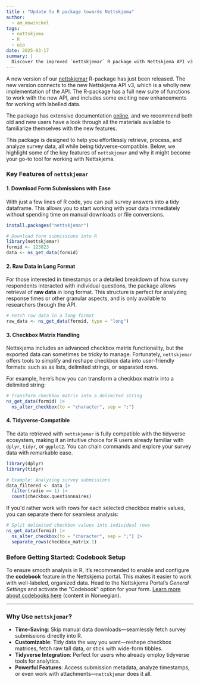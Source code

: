 ```yaml
---
title : "Update to R package towards Nettskjema" 
author: 
  - am_mowinckel 
tags: 
  - nettskjema
  - R
  - uio
date: 2025-03-17
summary: |
  Discover the improved `nettskjemar` R package with Nettskjema API v3 integration, enhanced functions, and tidyverse compatibility.
---
```


A new version of our [nettskjemar](/nettskjemar) R-package has just been released.
The new version connects to the new Nettskjema API v3, which is a wholly new implementation of the API.
The R-package has a full new suite of functions to work with the new API, and includes some exciting new enhancements for working with labelled data. 

The package has extensive documentation [online](/nettskjemar), and we recommend both old and new users have a look through all the materials available to familiarize themselves with the new features. 

This package is designed to help you effortlessly retrieve, process, and analyze survey data, all while being tidyverse-compatible. 
Below, we highlight some of the key features of `nettskjemar` and why it might become your go-to tool for working with Nettskjema.

### Key Features of `nettskjemar`

#### **1. Download Form Submissions with Ease**
With just a few lines of R code, you can pull survey answers into a tidy dataframe. 
This allows you to start working with your data immediately without spending time on manual downloads or file conversions.

```r
install.packages("nettskjemar")

# Download form submissions into R
library(nettskjemar)
formid <- 123823
data <- ns_get_data(formid)
```

#### **2. Raw Data in Long Format**
For those interested in timestamps or a detailed breakdown of how survey respondents interacted with individual questions, the package allows retrieval of **raw data** in long format. 
This structure is perfect for analyzing response times or other granular aspects, and is only available to researchers through the API.

```r
# Fetch raw data in a long format
raw_data <- ns_get_data(formid, type = "long")
```

#### **3. Checkbox Matrix Handling**
Nettskjema includes an advanced checkbox matrix functionality, but the exported data can sometimes be tricky to manage. 
Fortunately, `nettskjemar` offers tools to simplify and reshape checkbox data into user-friendly formats: such as as lists, delimited strings, or separated rows.

For example, here’s how you can transform a checkbox matrix into a delimited string:

```r
# Transform checkbox matrix into a delimited string
ns_get_data(formid) |>
  ns_alter_checkbox(to = "character", sep = ";")
```

#### **4. Tidyverse-Compatible**
The data retrieved with `nettskjemar` is fully compatible with the tidyverse ecosystem, making it an intuitive choice for R users already familiar with `dplyr`, `tidyr`, or `ggplot2`. 
You can chain commands and explore your survey data with remarkable ease.

```r
library(dplyr)
library(tidyr)

# Example: Analyzing survey submissions
data_filtered <- data |>
  filter(radio == 1) |>
  count(checkbox.questionnaires)
```

If you'd rather work with rows for each selected checkbox matrix values, you can separate them for seamless analysis:

```r
# Split delimited checkbox values into individual rows
ns_get_data(formid) |>
  ns_alter_checkbox(to = "character", sep = ";") |>
  separate_rows(checkbox_matrix.1)
```

### **Before Getting Started: Codebook Setup**
To ensure smooth analysis in R, it’s recommended to enable and configure the **codebook** feature in the Nettskjema portal. 
This makes it easier to work with well-labeled, organized data. 
Head to the Nettskjema Portal’s *General Settings* and activate the "Codebook" option for your form. [Learn more about codebooks here](https://www.uio.no/tjenester/it/adm-app/nettskjema/hjelp/kodebok.html) (content in Norwegian).

---

### Why Use `nettskjemar`?

- **Time-Saving**: Skip manual data downloads—seamlessly fetch survey submissions directly into R.
- **Customizable**: Tidy data the way you want—reshape checkbox matrices, fetch raw tall data, or stick with wide-form tibbles.
- **Tidyverse Integration**: Perfect for users who already employ tidyverse tools for analytics.
- **Powerful Features**: Access submission metadata, analyze timestamps, or even work with attachments—`nettskjemar` does it all.
